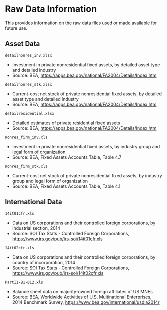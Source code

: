 # Raw Data Information
This provides information on the raw data files used or made available for future use.

## Asset Data
`detailnonres_inv.xlsx`
 - Investment in private nonresidential fixed assets, by detailed asset type and detailed industry
 - Source: BEA, https://apps.bea.gov/national/FA2004/Details/Index.htm

`detailnonres_stk.xlsx`
 - Current-cost net stock of private nonresidential fixed assets, by detailed asset type and detailed industry
 - Source: BEA, https://apps.bea.gov/national/FA2004/Details/Index.htm

`detailresidential.xlsx`
 - Detailed estimates of private residential fixed assets
 - Source: BEA, https://apps.bea.gov/national/FA2004/Details/Index.htm

`nonres_firm_inv.xls`
 - Investment in private nonresidential fixed assets, by industry group and legal form of organization
 - Source: BEA, Fixed Assets Accounts Table, Table 4.7

`nonres_firm_stk.xls`
 - Current-cost net stock of private nonresidential fixed assets, by industry group and legal form of organization
 - Source: BEA, Fixed Assets Accounts Table, Table 4.1

## International Data
`14it01cfr.xls`
 - Data on US corporations and their controlled foreign corporations, by industrial section, 2014
 - Source: SOI Tax Stats - Controlled Foreign Corporations, https://www.irs.gov/pub/irs-soi/14it01cfr.xls

`14it02cfr.xls`
 - Data on US corporations and their controlled foreign corporations, by country of incorporation, 2014
 - Source: SOI Tax Stats - Controlled Foreign Corporations, https://www.irs.gov/pub/irs-soi/14it02cfr.xls

`PartII-B1-B12.xls`
 - Balance sheet data on majority-owned foreign affiliates of US MNEs
 - Source: BEA, Worldwide Activities of U.S. Multinational Enterprises, 2014 Benchmark Survey, https://www.bea.gov/international/usdia2014r
